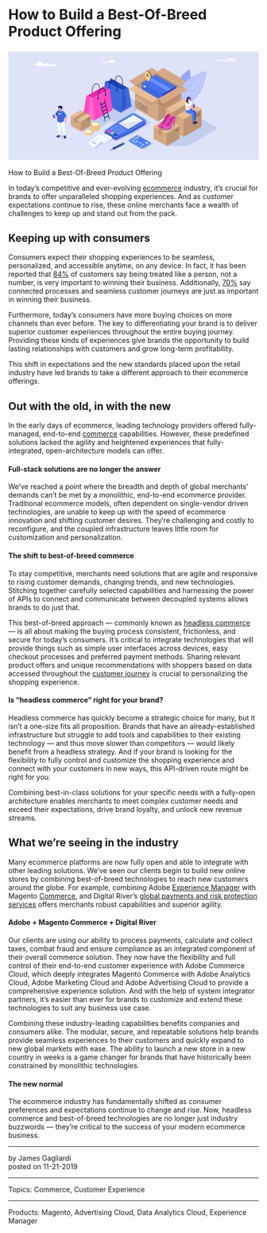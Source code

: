 # How to Build a Best-Of-Breed Product Offering

### 

![](how-to-build-a-best-of-breed-product-offering/Artboard-2-1800x0-c-default.png)

How to Build a Best-Of-Breed Product Offering

In today’s competitive and ever-evolving [ecommerce](https://magento.com "ecommerce") industry, it’s crucial for brands to offer unparalleled shopping experiences. And as customer expectations continue to rise, these online merchants face a wealth of challenges to keep up and stand out from the pack.

## Keeping up with consumers

Consumers expect their shopping experiences to be seamless, personalized, and accessible anytime, on any device. In fact, it has been reported that [84%](https://www.salesforce.com/research/customer-expectations/) of customers say being treated like a person, not a number, is very important to winning their business. Additionally, [70%](https://www.salesforce.com/research/customer-expectations/) say connected processes and seamless customer journeys are just as important in winning their business.

Furthermore, today’s consumers have more buying choices on more channels than ever before. The key to differentiating your brand is to deliver superior customer experiences throughout the entire buying journey. Providing these kinds of experiences give brands the opportunity to build lasting relationships with customers and grow long-term profitability.

This shift in expectations and the new standards placed upon the retail industry have led brands to take a different approach to their ecommerce offerings.

## Out with the old, in with the new

In the early days of ecommerce, leading technology providers offered fully-managed, end-to-end [commerce](https://magento.com "commerce") capabilities. However, these predefined solutions lacked the agility and heightened experiences that fully-integrated, open-architecture models can offer.

#### Full-stack solutions are no longer the answer

We’ve reached a point where the breadth and depth of global merchants’ demands can’t be met by a monolithic, end-to-end ecommerce provider. Traditional ecommerce models, often dependent on single-vendor driven technologies, are unable to keep up with the speed of ecommerce innovation and shifting customer desires. They’re challenging and costly to reconfigure, and the coupled infrastructure leaves little room for customization and personalization.

#### The shift to best-of-breed commerce

To stay competitive, merchants need solutions that are agile and responsive to rising customer demands, changing trends, and new technologies. Stitching together carefully selected capabilities and harnessing the power of APIs to connect and communicate between decoupled systems allows brands to do just that.

This best-of-breed approach — commonly known as [headless commerce](https://www.digitalriver.com/headless-commerce-move-monolithic-best-breed/) — is all about making the buying process consistent, frictionless, and secure for today’s consumers. It’s critical to integrate technologies that will provide things such as simple user interfaces across devices, easy checkout processes and preferred payment methods. Sharing relevant product offers and unique recommendations with shoppers based on data accessed throughout the [customer journey](https://www.adobe.com/marketing/campaign/customer-journey.html "customer journey") is crucial to personalizing the shopping experience.

#### Is “headless commerce” right for your brand?

Headless commerce has quickly become a strategic choice for many, but it isn’t a one-size fits all proposition. Brands that have an already-established infrastructure but struggle to add tools and capabilities to their existing technology — and thus move slower than competitors — would likely benefit from a headless strategy. And if your brand is looking for the flexibility to fully control and customize the shopping experience and connect with your customers in new ways, this API-driven route might be right for you.

Combining best-in-class solutions for your specific needs with a fully-open architecture enables merchants to meet complex customer needs and exceed their expectations, drive brand loyalty, and unlock new revenue streams.

## What we’re seeing in the industry

Many ecommerce platforms are now fully open and able to integrate with other leading solutions. We’ve seen our clients begin to build new online stores by combining best-of-breed technologies to reach new customers around the globe. For example, combining Adobe [Experience Manager](https://www.adobe.com/marketing/experience-manager.html?promoid=HCS3XPFF&mv=other) with Magento [Commerce](https://magento.com/products/magento-commerce), and Digital River’s [global payments and risk protection services](https://www.digitalriver.com/online-merchant-services/) offers merchants robust capabilities and superior agility.

#### Adobe + Magento Commerce + Digital River

Our clients are using our ability to process payments, calculate and collect taxes, combat fraud and ensure compliance as an integrated component of their overall commerce solution. They now have the flexibility and full control of their end-to-end customer experience with Adobe Commerce Cloud, which deeply integrates Magento Commerce with Adobe Analytics Cloud, Adobe Marketing Cloud and Adobe Advertising Cloud to provide a comprehensive experience solution. And with the help of system integrator partners, it’s easier than ever for brands to customize and extend these technologies to suit any business use case.

Combining these industry-leading capabilities benefits companies and consumers alike. The modular, secure, and repeatable solutions help brands provide seamless experiences to their customers and quickly expand to new global markets with ease. The ability to launch a new store in a new country in weeks is a game changer for brands that have historically been constrained by monolithic technologies.

#### The new normal

The ecommerce industry has fundamentally shifted as consumer preferences and expectations continue to change and rise. Now, headless commerce and best-of-breed technologies are no longer just industry buzzwords — they’re critical to the success of your modern ecommerce business.

* * *

by James Gagliardi  
posted on 11-21-2019

* * *

Topics: Commerce, Customer Experience

* * *

Products: Magento, Advertising Cloud, Data Analytics Cloud, Experience Manager
